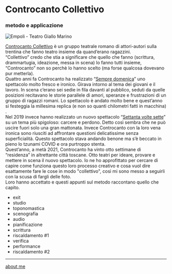# Controcanto Collettivo
### metodo e applicazione

![]( https://lh3.googleusercontent.com/pw/AM-JKLU5Cp-0fLGhcEt8KMeZ4GH4__i6xW35V94C376ZXrglRDcKmGh2RaxgeZb8vvWv8PlEzoOUSFjeaSHzUUs6c1YmAEfjIGkS-_wiO2RdPE-PFkaEY7oPPWGGwaroG8nGEInD0TzYlkrtUvEWPMdqIipdmw=s717 "Empoli - Teatro Giallo Marino  ")  

[Controcanto Collettivo](https://www.controcantocollettivo.it) è un gruppo teatrale romano di attori-autori sulla trentina che fanno teatro insieme da quand’erano ragazzini.  
“Collettivo” credo che stia a significare che quello che fanno (scrittura, drammartugia, ideazione, messa in scena) lo fanno tutti insieme, “Controcanto” non so perchè lo hanno scelto (ma forse qualcosa dovevano pur metterla).  
Quattro anni fa Controcanto  ha realizzato “[Sempre domenica](https://www.controcantocollettivo.it/produzioni/sempre-domenica/)” uno spettacolo molto fresco e ironico. Girava intorno al tema dei giovani e il lavoro. In scena c’erano sei sedie in fila davanti al pubblico, seduti da quelle posizioni recitavano le storie parallele di amori, speranze e frustrazioni di un gruppo di ragazzi romani. Lo spettacolo è andato molto bene e quest’anno si festeggia la millesima replica (e non so quanti chilometri fatti in macchina) .  
Nel 2019 invece hanno realizzato un nuovo spettacolo “[Settanta volte sette](https://www.controcantocollettivo.it/produzioni/settanta-volte-sette/)” su un tema più spigoloso: carcere e perdono. Detto così sembra che ne può uscire fuori solo una gran mattonata. Invece Controcanto con la loro vena ironica sono riusciti ad affrontare questioni delicatissime senza superficialità. Questo spettacolo stava andando benone ma s’è beccato in pieno lo tzunami COVID e ora purtroppo stenta.  
Quest’anno, a metà 2021, Controcanto ha vinto otto settimane di “residenza” in altrettante città toscane. Otto teatri per ideare, provare e mettere in scena il nuovo spettacolo.
Io ne ho approfittato per cercare di capire come funziona questo loro processo creativo e cosa vuol dire esattamente fare le cose in modo "collettivo", così mi sono messo a seguirli con la scusa di fargli delle foto.  
Loro hanno accettato e questi appunti sul metodo raccontano quello che capito.  

- exit
- studio
- toponomastica
- scenografia
- audio
- pianificazione
- scrittura  
- riscaldamento #1     
- verifica
- performance
- riscaldamento #2   

---  
[about me](https://about.me/cacioman)

